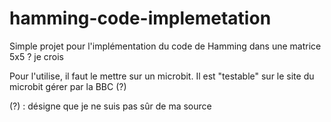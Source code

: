 # hamming-code-implemetation
Simple projet pour l'implémentation du code de Hamming dans une matrice 5x5 ? je crois

Pour l'utilise, il faut le mettre sur un microbit. Il est "testable" sur le site du microbit gérer par la BBC (?)


(?) : désigne que je ne suis pas sûr de ma source
